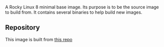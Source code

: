 A Rocky Linux 8 minimal base image. Its purpose is to be the source image to build from. It contains several binaries to help build new images.

## Repository
This image is built from [this repo](https://github.com/krestomatio/container_builder/tree/master/base)
